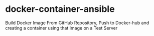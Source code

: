 # docker-container-ansible
Build Docker Image From GitHub Repository, Push to Docker-hub and creating a container using that Image on a Test Server
